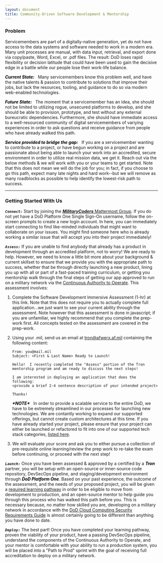 ```yaml
---
layout: document
title: Community-Driven Software Development & Mentorship
---
```


### Problem

Servicemembers are part of a digitally-native generation, yet do not have access to the data systems and software
needed to work in a modern era.  Many unit processes are manual, with data input, retrieval,
and export done via copy/paste, Word, Excel, or .pdf files. The result: DoD loses rapid flexibility
or decision latitude that could have been used to gain the decisive edge in a
battle while our people lose their work-life balance.

<span style="color:black">***Current State:***</span> &nbsp;
Many servicemembers know this problem well, and have the native talents & passion to contribute to solutions that
improve their jobs, but lack the resources, tooling, and guidance to do so via modern web-enabled technologies.  

<span style="color:black">***Future State:***</span> &nbsp;
The moment that a servicemember has an idea, she should not be limited to utilizing rogue, unsecured platforms to develop, and she should be able to provision, prototype, and test without any external bureucratic dependencies.  Furthermore, she should have immediate access to a well-resourced community of digital servicemembers of variying experiences in order to ask questions and receive guidance from people who have already walked this path.

<span style="color:black">***Service provided to bridge the gap:***</span> &nbsp;
If you are a servicemember wanting to contribute to a project, or have begun working on a project and are passionate about being able to launch your work into an accredited, secure environment in order to utilize real mission data, we get it.  Reach out via the below methods & we will work with you or your teams to get started.  Note that this does not mean we will do the job for you; in fact, if you choose to go this path, expect many late nights and hard work--but we will remove as many roadblocks as possible to help identify the lowest-risk path to success.

<hr />

### Getting Started With Us

***`Connect:`***
Start by joining the [***MilitaryCoders*** Mattermost Group](https://chat.collab.cdl.af.mil/signup_user_complete/?id=wdkicxm5ijrcj8uqn6n4pinzse).  If you do not yet have a DoD Platform One Single Sign-On username, follow the on-screen prompts to create a new login account.  In here, you can immediately start connecting to find like-minded individuals that might want to collaborate on your issues.  You might find someone here who is already working a similar issue that will accept you into their project immediately!

***`Assess:`*** 
If you are unable to find anybody that already has a product in development through an accredited platform, not to worry!  We are ready to help.  However, we need to know a little bit more about your background & current skillset to ensure that we provide you with the appropriate path to success, whether that be through directly launching a new product, lining you up with all or part of a fast-paced training curriculum, or getting you mentorship walk through the final steps of getting our app approved to run on a military network via the [Continuous Authority to Operate](asdf).  This assessment involves:

1. Complete the Software Development Immersive Assessment (1-hr) at this link.  Note that this does not require you to actually complete full application...we just want to see your current ability through the assessment.  Note however that this assessment is done in javascript; if you are unfamiliar, we highly recommend that you complete the prep-work first.  All concepts tested on the assessment are covered in the prep-work.

2. Using your .mil, send us an email at [tron@afwerx.af.mil](mailto:tron@afwerx.af.mil) containing the following content:

    ```
    From: you@mail.mil
    Subject: <First & Last Name> Ready to Launch!

    Hello!  I recently completed the "Assess" portion of the Tron mentorship program and am ready to discuss the next steps!  
    
    I am interested in deploying an application that does the following:
    <provide a brief 2-4 sentence description of your intended project>

    Thanks!
    ```

    <span style="color:black">***\*NOTE\****</span> &nbsp; In order to provide a scalable service to the entire DoD, we have to be extremely streamlined in our processes for launching new technologies. We are contantly working to expand our supported offerings, but cannot create custom architectures at this time. If you have already started your project, please ensure that your project can either be launched or refactored to fit into one of our supported tech stack categories, [listed here](asdf).

3. We will evaluate your score and ask you to either pursue a collection of pre-requisite online learning/review the prep work to re-take the exam before continuing, or proceed with the next step!

***`Launch:`*** 
Once you have been assessed & approved by a certified by a <span style="color:black">***Tron***</span> partner, you will be setup with an open-source or inner-source code repository, DevSecOps pipeline, and staging/development environment through <span style="color:black">***DoD Platform One***</span>.  Based on your past experience, the outcome of the assessment, and the needs of your proposed project, you will be given a [required learning pathway](asdf) in order to be eligible to move from development to production, and an open-source mentor to help guide you through this process who has walked this path before you.  This is necessary because, no matter how skilled you are, developing on a military network in accordance with the [DoD Cloud Computing Security Requirements Guide](https://rmf.org/wp-content/uploads/2018/05/Cloud_Computing_SRG_v1r3.pdf) is almost certainly going to be different than anything you have done to date.  

***`Deploy:`*** 
The best part!  Once you have completed your learning pathway, proven the viability of your product, have a passing DevSecOps pipeline, understand the components of the Continuous Authority to Operate, and your mentor is comfortable with your ability to run a production system, you will be placed into a "Path to Prod" sprint with the goal of receiving full accreditation to deploy on a military network.
